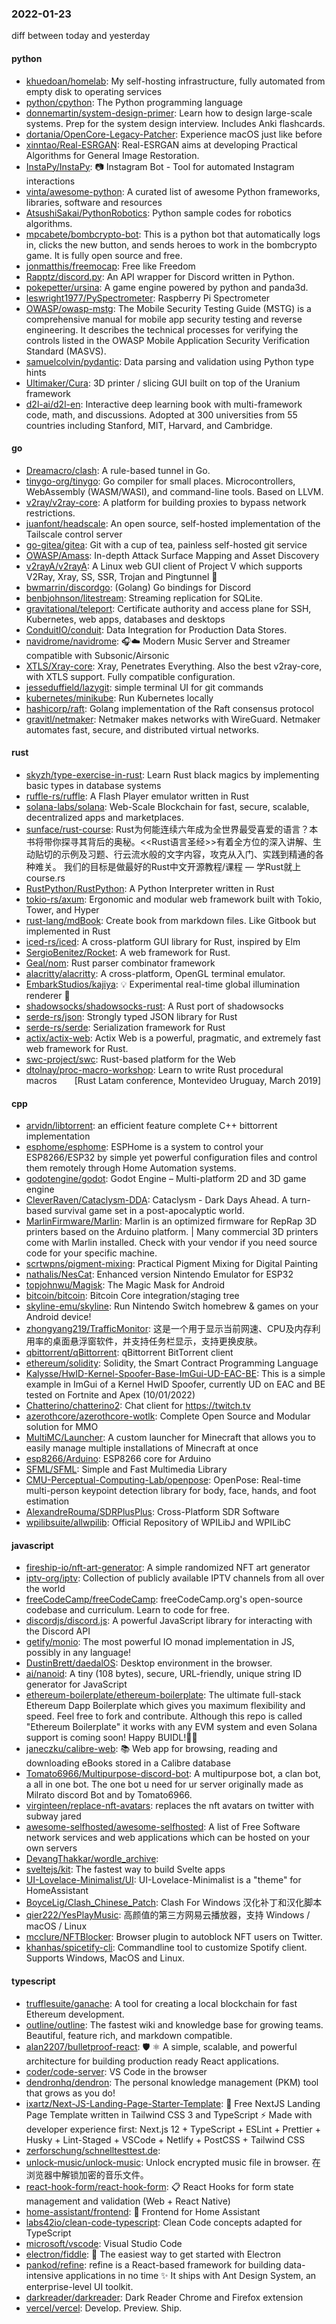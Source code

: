 ### 2022-01-23
diff between today and yesterday

#### python
* [khuedoan/homelab](https://github.com/khuedoan/homelab): My self-hosting infrastructure, fully automated from empty disk to operating services
* [python/cpython](https://github.com/python/cpython): The Python programming language
* [donnemartin/system-design-primer](https://github.com/donnemartin/system-design-primer): Learn how to design large-scale systems. Prep for the system design interview. Includes Anki flashcards.
* [dortania/OpenCore-Legacy-Patcher](https://github.com/dortania/OpenCore-Legacy-Patcher): Experience macOS just like before
* [xinntao/Real-ESRGAN](https://github.com/xinntao/Real-ESRGAN): Real-ESRGAN aims at developing Practical Algorithms for General Image Restoration.
* [InstaPy/InstaPy](https://github.com/InstaPy/InstaPy): 📷 Instagram Bot - Tool for automated Instagram interactions
* [vinta/awesome-python](https://github.com/vinta/awesome-python): A curated list of awesome Python frameworks, libraries, software and resources
* [AtsushiSakai/PythonRobotics](https://github.com/AtsushiSakai/PythonRobotics): Python sample codes for robotics algorithms.
* [mpcabete/bombcrypto-bot](https://github.com/mpcabete/bombcrypto-bot): This is a python bot that automatically logs in, clicks the new button, and sends heroes to work in the bombcrypto game. It is fully open source and free.
* [jonmatthis/freemocap](https://github.com/jonmatthis/freemocap): Free like Freedom
* [Rapptz/discord.py](https://github.com/Rapptz/discord.py): An API wrapper for Discord written in Python.
* [pokepetter/ursina](https://github.com/pokepetter/ursina): A game engine powered by python and panda3d.
* [leswright1977/PySpectrometer](https://github.com/leswright1977/PySpectrometer): Raspberry Pi Spectrometer
* [OWASP/owasp-mstg](https://github.com/OWASP/owasp-mstg): The Mobile Security Testing Guide (MSTG) is a comprehensive manual for mobile app security testing and reverse engineering. It describes the technical processes for verifying the controls listed in the OWASP Mobile Application Security Verification Standard (MASVS).
* [samuelcolvin/pydantic](https://github.com/samuelcolvin/pydantic): Data parsing and validation using Python type hints
* [Ultimaker/Cura](https://github.com/Ultimaker/Cura): 3D printer / slicing GUI built on top of the Uranium framework
* [d2l-ai/d2l-en](https://github.com/d2l-ai/d2l-en): Interactive deep learning book with multi-framework code, math, and discussions. Adopted at 300 universities from 55 countries including Stanford, MIT, Harvard, and Cambridge.

#### go
* [Dreamacro/clash](https://github.com/Dreamacro/clash): A rule-based tunnel in Go.
* [tinygo-org/tinygo](https://github.com/tinygo-org/tinygo): Go compiler for small places. Microcontrollers, WebAssembly (WASM/WASI), and command-line tools. Based on LLVM.
* [v2ray/v2ray-core](https://github.com/v2ray/v2ray-core): A platform for building proxies to bypass network restrictions.
* [juanfont/headscale](https://github.com/juanfont/headscale): An open source, self-hosted implementation of the Tailscale control server
* [go-gitea/gitea](https://github.com/go-gitea/gitea): Git with a cup of tea, painless self-hosted git service
* [OWASP/Amass](https://github.com/OWASP/Amass): In-depth Attack Surface Mapping and Asset Discovery
* [v2rayA/v2rayA](https://github.com/v2rayA/v2rayA): A Linux web GUI client of Project V which supports V2Ray, Xray, SS, SSR, Trojan and Pingtunnel 🚀
* [bwmarrin/discordgo](https://github.com/bwmarrin/discordgo): (Golang) Go bindings for Discord
* [benbjohnson/litestream](https://github.com/benbjohnson/litestream): Streaming replication for SQLite.
* [gravitational/teleport](https://github.com/gravitational/teleport): Certificate authority and access plane for SSH, Kubernetes, web apps, databases and desktops
* [ConduitIO/conduit](https://github.com/ConduitIO/conduit): Data Integration for Production Data Stores.
* [navidrome/navidrome](https://github.com/navidrome/navidrome): 🎧☁️ Modern Music Server and Streamer compatible with Subsonic/Airsonic
* [XTLS/Xray-core](https://github.com/XTLS/Xray-core): Xray, Penetrates Everything. Also the best v2ray-core, with XTLS support. Fully compatible configuration.
* [jesseduffield/lazygit](https://github.com/jesseduffield/lazygit): simple terminal UI for git commands
* [kubernetes/minikube](https://github.com/kubernetes/minikube): Run Kubernetes locally
* [hashicorp/raft](https://github.com/hashicorp/raft): Golang implementation of the Raft consensus protocol
* [gravitl/netmaker](https://github.com/gravitl/netmaker): Netmaker makes networks with WireGuard. Netmaker automates fast, secure, and distributed virtual networks.

#### rust
* [skyzh/type-exercise-in-rust](https://github.com/skyzh/type-exercise-in-rust): Learn Rust black magics by implementing basic types in database systems
* [ruffle-rs/ruffle](https://github.com/ruffle-rs/ruffle): A Flash Player emulator written in Rust
* [solana-labs/solana](https://github.com/solana-labs/solana): Web-Scale Blockchain for fast, secure, scalable, decentralized apps and marketplaces.
* [sunface/rust-course](https://github.com/sunface/rust-course): Rust为何能连续六年成为全世界最受喜爱的语言？本书将带你探寻其背后的奥秘。<<Rust语言圣经>>有着全方位的深入讲解、生动贴切的示例及习题、行云流水般的文字内容，攻克从入门、实践到精通的各种难关。 我们的目标是做最好的Rust中文开源教程/课程 — 学Rust就上course.rs
* [RustPython/RustPython](https://github.com/RustPython/RustPython): A Python Interpreter written in Rust
* [tokio-rs/axum](https://github.com/tokio-rs/axum): Ergonomic and modular web framework built with Tokio, Tower, and Hyper
* [rust-lang/mdBook](https://github.com/rust-lang/mdBook): Create book from markdown files. Like Gitbook but implemented in Rust
* [iced-rs/iced](https://github.com/iced-rs/iced): A cross-platform GUI library for Rust, inspired by Elm
* [SergioBenitez/Rocket](https://github.com/SergioBenitez/Rocket): A web framework for Rust.
* [Geal/nom](https://github.com/Geal/nom): Rust parser combinator framework
* [alacritty/alacritty](https://github.com/alacritty/alacritty): A cross-platform, OpenGL terminal emulator.
* [EmbarkStudios/kajiya](https://github.com/EmbarkStudios/kajiya): 💡 Experimental real-time global illumination renderer 🦀
* [shadowsocks/shadowsocks-rust](https://github.com/shadowsocks/shadowsocks-rust): A Rust port of shadowsocks
* [serde-rs/json](https://github.com/serde-rs/json): Strongly typed JSON library for Rust
* [serde-rs/serde](https://github.com/serde-rs/serde): Serialization framework for Rust
* [actix/actix-web](https://github.com/actix/actix-web): Actix Web is a powerful, pragmatic, and extremely fast web framework for Rust.
* [swc-project/swc](https://github.com/swc-project/swc): Rust-based platform for the Web
* [dtolnay/proc-macro-workshop](https://github.com/dtolnay/proc-macro-workshop): Learn to write Rust procedural macros  [Rust Latam conference, Montevideo Uruguay, March 2019]

#### cpp
* [arvidn/libtorrent](https://github.com/arvidn/libtorrent): an efficient feature complete C++ bittorrent implementation
* [esphome/esphome](https://github.com/esphome/esphome): ESPHome is a system to control your ESP8266/ESP32 by simple yet powerful configuration files and control them remotely through Home Automation systems.
* [godotengine/godot](https://github.com/godotengine/godot): Godot Engine – Multi-platform 2D and 3D game engine
* [CleverRaven/Cataclysm-DDA](https://github.com/CleverRaven/Cataclysm-DDA): Cataclysm - Dark Days Ahead. A turn-based survival game set in a post-apocalyptic world.
* [MarlinFirmware/Marlin](https://github.com/MarlinFirmware/Marlin): Marlin is an optimized firmware for RepRap 3D printers based on the Arduino platform. | Many commercial 3D printers come with Marlin installed. Check with your vendor if you need source code for your specific machine.
* [scrtwpns/pigment-mixing](https://github.com/scrtwpns/pigment-mixing): Practical Pigment Mixing for Digital Painting
* [nathalis/NesCat](https://github.com/nathalis/NesCat): Enhanced version Nintendo Emulator for ESP32
* [topjohnwu/Magisk](https://github.com/topjohnwu/Magisk): The Magic Mask for Android
* [bitcoin/bitcoin](https://github.com/bitcoin/bitcoin): Bitcoin Core integration/staging tree
* [skyline-emu/skyline](https://github.com/skyline-emu/skyline): Run Nintendo Switch homebrew & games on your Android device!
* [zhongyang219/TrafficMonitor](https://github.com/zhongyang219/TrafficMonitor): 这是一个用于显示当前网速、CPU及内存利用率的桌面悬浮窗软件，并支持任务栏显示，支持更换皮肤。
* [qbittorrent/qBittorrent](https://github.com/qbittorrent/qBittorrent): qBittorrent BitTorrent client
* [ethereum/solidity](https://github.com/ethereum/solidity): Solidity, the Smart Contract Programming Language
* [Kalysse/HwID-Kernel-Spoofer-Base-ImGui-UD-EAC-BE](https://github.com/Kalysse/HwID-Kernel-Spoofer-Base-ImGui-UD-EAC-BE): This is a simple example in ImGui of a Kernel HwID Spoofer, currently UD on EAC and BE tested on Fortnite and Apex (10/01/2022)
* [Chatterino/chatterino2](https://github.com/Chatterino/chatterino2): Chat client for https://twitch.tv
* [azerothcore/azerothcore-wotlk](https://github.com/azerothcore/azerothcore-wotlk): Complete Open Source and Modular solution for MMO
* [MultiMC/Launcher](https://github.com/MultiMC/Launcher): A custom launcher for Minecraft that allows you to easily manage multiple installations of Minecraft at once
* [esp8266/Arduino](https://github.com/esp8266/Arduino): ESP8266 core for Arduino
* [SFML/SFML](https://github.com/SFML/SFML): Simple and Fast Multimedia Library
* [CMU-Perceptual-Computing-Lab/openpose](https://github.com/CMU-Perceptual-Computing-Lab/openpose): OpenPose: Real-time multi-person keypoint detection library for body, face, hands, and foot estimation
* [AlexandreRouma/SDRPlusPlus](https://github.com/AlexandreRouma/SDRPlusPlus): Cross-Platform SDR Software
* [wpilibsuite/allwpilib](https://github.com/wpilibsuite/allwpilib): Official Repository of WPILibJ and WPILibC

#### javascript
* [fireship-io/nft-art-generator](https://github.com/fireship-io/nft-art-generator): A simple randomized NFT art generator
* [iptv-org/iptv](https://github.com/iptv-org/iptv): Collection of publicly available IPTV channels from all over the world
* [freeCodeCamp/freeCodeCamp](https://github.com/freeCodeCamp/freeCodeCamp): freeCodeCamp.org's open-source codebase and curriculum. Learn to code for free.
* [discordjs/discord.js](https://github.com/discordjs/discord.js): A powerful JavaScript library for interacting with the Discord API
* [getify/monio](https://github.com/getify/monio): The most powerful IO monad implementation in JS, possibly in any language!
* [DustinBrett/daedalOS](https://github.com/DustinBrett/daedalOS): Desktop environment in the browser.
* [ai/nanoid](https://github.com/ai/nanoid): A tiny (108 bytes), secure, URL-friendly, unique string ID generator for JavaScript
* [ethereum-boilerplate/ethereum-boilerplate](https://github.com/ethereum-boilerplate/ethereum-boilerplate): The ultimate full-stack Ethereum Dapp Boilerplate which gives you maximum flexibility and speed. Feel free to fork and contribute. Although this repo is called "Ethereum Boilerplate" it works with any EVM system and even Solana support is coming soon! Happy BUIDL!👷‍♂️
* [janeczku/calibre-web](https://github.com/janeczku/calibre-web): 📚 Web app for browsing, reading and downloading eBooks stored in a Calibre database
* [Tomato6966/Multipurpose-discord-bot](https://github.com/Tomato6966/Multipurpose-discord-bot): A multipurpose bot, a clan bot, a all in one bot. The one bot u need for ur server originally made as Milrato discord Bot and by Tomato6966.
* [virginteen/replace-nft-avatars](https://github.com/virginteen/replace-nft-avatars): replaces the nft avatars on twitter with subway jared
* [awesome-selfhosted/awesome-selfhosted](https://github.com/awesome-selfhosted/awesome-selfhosted): A list of Free Software network services and web applications which can be hosted on your own servers
* [DevangThakkar/wordle_archive](https://github.com/DevangThakkar/wordle_archive): 
* [sveltejs/kit](https://github.com/sveltejs/kit): The fastest way to build Svelte apps
* [UI-Lovelace-Minimalist/UI](https://github.com/UI-Lovelace-Minimalist/UI): UI-Lovelace-Minimalist is a "theme" for HomeAssistant
* [BoyceLig/Clash_Chinese_Patch](https://github.com/BoyceLig/Clash_Chinese_Patch): Clash For Windows 汉化补丁和汉化脚本
* [qier222/YesPlayMusic](https://github.com/qier222/YesPlayMusic): 高颜值的第三方网易云播放器，支持 Windows / macOS / Linux
* [mcclure/NFTBlocker](https://github.com/mcclure/NFTBlocker): Browser plugin to autoblock NFT users on Twitter.
* [khanhas/spicetify-cli](https://github.com/khanhas/spicetify-cli): Commandline tool to customize Spotify client. Supports Windows, MacOS and Linux.

#### typescript
* [trufflesuite/ganache](https://github.com/trufflesuite/ganache): A tool for creating a local blockchain for fast Ethereum development.
* [outline/outline](https://github.com/outline/outline): The fastest wiki and knowledge base for growing teams. Beautiful, feature rich, and markdown compatible.
* [alan2207/bulletproof-react](https://github.com/alan2207/bulletproof-react): 🛡️ ⚛️ A simple, scalable, and powerful architecture for building production ready React applications.
* [coder/code-server](https://github.com/coder/code-server): VS Code in the browser
* [dendronhq/dendron](https://github.com/dendronhq/dendron): The personal knowledge management (PKM) tool that grows as you do!
* [ixartz/Next-JS-Landing-Page-Starter-Template](https://github.com/ixartz/Next-JS-Landing-Page-Starter-Template): 🚀 Free NextJS Landing Page Template written in Tailwind CSS 3 and TypeScript ⚡️ Made with developer experience first: Next.js 12 + TypeScript + ESLint + Prettier + Husky + Lint-Staged + VSCode + Netlify + PostCSS + Tailwind CSS
* [zerforschung/schnelltesttest.de](https://github.com/zerforschung/schnelltesttest.de): 
* [unlock-music/unlock-music](https://github.com/unlock-music/unlock-music): Unlock encrypted music file in browser. 在浏览器中解锁加密的音乐文件。
* [react-hook-form/react-hook-form](https://github.com/react-hook-form/react-hook-form): 📋 React Hooks for form state management and validation (Web + React Native)
* [home-assistant/frontend](https://github.com/home-assistant/frontend): 🍭 Frontend for Home Assistant
* [labs42io/clean-code-typescript](https://github.com/labs42io/clean-code-typescript): Clean Code concepts adapted for TypeScript
* [microsoft/vscode](https://github.com/microsoft/vscode): Visual Studio Code
* [electron/fiddle](https://github.com/electron/fiddle): 🚀 The easiest way to get started with Electron
* [pankod/refine](https://github.com/pankod/refine): refine is a React-based framework for building data-intensive applications in no time ✨ It ships with Ant Design System, an enterprise-level UI toolkit.
* [darkreader/darkreader](https://github.com/darkreader/darkreader): Dark Reader Chrome and Firefox extension
* [vercel/vercel](https://github.com/vercel/vercel): Develop. Preview. Ship.
